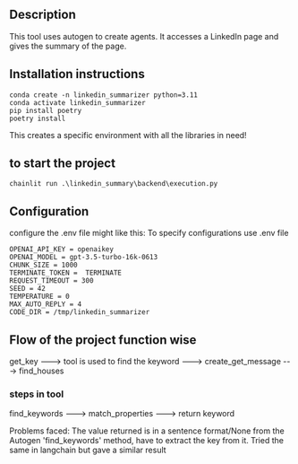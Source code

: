 ## Description

This tool uses autogen to create agents. It accesses a LinkedIn page and gives the summary of the page.

## Installation instructions


```
conda create -n linkedin_summarizer python=3.11
conda activate linkedin_summarizer
pip install poetry
poetry install
```
This creates a specific environment with all the libraries in need!



## to start the project
```chainlit run .\linkedin_summary\backend\execution.py```




## Configuration
configure the .env file might like this:
To specify configurations use .env file

```
OPENAI_API_KEY = openaikey
OPENAI_MODEL = gpt-3.5-turbo-16k-0613
CHUNK_SIZE = 1000
TERMINATE_TOKEN =  TERMINATE
REQUEST_TIMEOUT = 300
SEED = 42
TEMPERATURE = 0
MAX_AUTO_REPLY = 4
CODE_DIR = /tmp/linkedin_summarizer
```
## Flow of the project function wise
get_key --->  tool is used to find the keyword ---> create_get_message ---> find_houses

### steps in tool
find_keywords ---> match_properties ---> return keyword

Problems faced: 
The value returned is in a sentence format/None from the Autogen 'find_keywords' method, have to extract the key from it. 
Tried the same in langchain but gave a similar result
